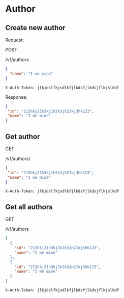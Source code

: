 Author
======

Create new author
-----------------

Request:

POST

/v1/authors

~~~json
{
  "name": "I me mine"
}
~~~

~~~
X-Auth-Token: jlkjdslfkjsdlkfjlkdsfjlkdsjflkjslkdf
~~~

Response:

~~~json
{
 "id": "213hkj21h3kj1h2k3jh21kj3hk123",
 "name": "I me mine"
}
~~~

Get author
----------

GET

/v1/authors/<id>

~~~json
{
 "id": "213hkj21h3kj1h2k3jh21kj3hk123",
 "name": "I me mine"
}
~~~

~~~
X-Auth-Token: jlkjdslfkjsdlkfjlkdsfjlkdsjflkjslkdf
~~~

Get all authors
---------------

GET 

/v1/authors

~~~json
[
  {
    "id": "213hkj21h3kj1h2k3jh21kj3hk123",
    "name": "I me mine"
  },
  {
    "id": "213hkj21h3kj1h2k3jh21kj3hk123",
    "name": "I me mine"
  }
]
~~~

~~~
X-Auth-Token: jlkjdslfkjsdlkfjlkdsfjlkdsjflkjslkdf
~~~

